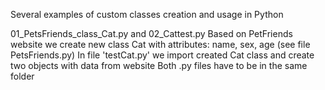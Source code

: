 Several examples of custom classes creation and usage in Python

01_PetsFriends_class_Cat.py and 02_Cattest.py
Based on PetFriends website we create new class Cat with attributes: name, sex, age (see file PetsFriends.py)
In file 'testCat.py' we import created Cat class and create two objects with data from website
Both .py files have to be in the same folder
